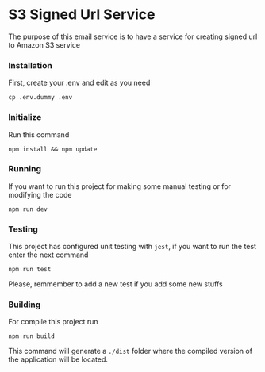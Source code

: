 # S3 Signed Url Service

The purpose of this email service is to have a service for creating signed url to Amazon S3 service

### Installation

First, create your .env and edit as you need

```
cp .env.dummy .env
```

### Initialize

Run this command

```
npm install && npm update
```

### Running

If you want to run this project for making some manual testing or for modifying the code

```
npm run dev
```

### Testing

This project has configured unit testing with `jest`, if you want to run the test enter the next command

```
npm run test
```

Please, remmember to add a new test if you add some new stuffs

### Building

For compile this project run

```
npm run build
```

This command will generate a `./dist` folder where the compiled version of the application will be located.

